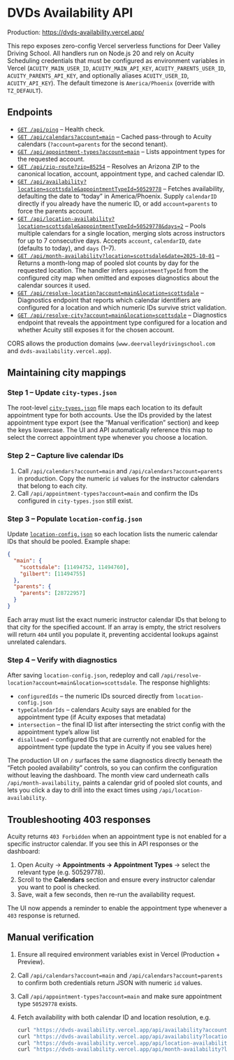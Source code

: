 # DVDs Availability API

Production: https://dvds-availability.vercel.app/

This repo exposes zero-config Vercel serverless functions for Deer Valley Driving School. All handlers run on Node.js 20 and rely on Acuity Scheduling credentials that must be configured as environment variables in Vercel (`ACUITY_MAIN_USER_ID`, `ACUITY_MAIN_API_KEY`, `ACUITY_PARENTS_USER_ID`, `ACUITY_PARENTS_API_KEY`, and optionally aliases `ACUITY_USER_ID`, `ACUITY_API_KEY`). The default timezone is `America/Phoenix` (override with `TZ_DEFAULT`).

## Endpoints

- [`GET /api/ping`](https://dvds-availability.vercel.app/api/ping) – Health check.
- [`GET /api/calendars?account=main`](https://dvds-availability.vercel.app/api/calendars?account=main) – Cached pass-through to Acuity calendars (`?account=parents` for the second tenant).
- [`GET /api/appointment-types?account=main`](https://dvds-availability.vercel.app/api/appointment-types?account=main) – Lists appointment types for the requested account.
- [`GET /api/zip-route?zip=85254`](https://dvds-availability.vercel.app/api/zip-route?zip=85254) – Resolves an Arizona ZIP to the canonical location, account, appointment type, and cached calendar ID.
- [`GET /api/availability?location=scottsdale&appointmentTypeId=50529778`](https://dvds-availability.vercel.app/api/availability?location=scottsdale&appointmentTypeId=50529778) – Fetches availability, defaulting the date to “today” in America/Phoenix. Supply `calendarID` directly if you already have the numeric ID, or add `account=parents` to force the parents account.
- [`GET /api/location-availability?location=scottsdale&appointmentTypeId=50529778&days=2`](https://dvds-availability.vercel.app/api/location-availability?location=scottsdale&appointmentTypeId=50529778&days=2) – Pools multiple calendars for a single location, merging slots across instructors for up to 7 consecutive days. Accepts `account`, `calendarID`, `date` (defaults to today), and `days` (1–7).
- [`GET /api/month-availability?location=scottsdale&date=2025-10-01`](https://dvds-availability.vercel.app/api/month-availability?location=scottsdale&date=2025-10-01) – Returns a month-long map of pooled slot counts by day for the requested location. The handler infers `appointmentTypeId` from the configured city map when omitted and exposes diagnostics about the calendar sources it used.
- [`GET /api/resolve-location?account=main&location=scottsdale`](https://dvds-availability.vercel.app/api/resolve-location?account=main&location=scottsdale) – Diagnostics endpoint that reports which calendar identifiers are configured for a location and which numeric IDs survive strict validation.
- [`GET /api/resolve-city?account=main&location=scottsdale`](https://dvds-availability.vercel.app/api/resolve-city?account=main&location=scottsdale) – Diagnostics endpoint that reveals the appointment type configured for a location and whether Acuity still exposes it for the chosen account.

CORS allows the production domains (`www.deervalleydrivingschool.com` and `dvds-availability.vercel.app`).

## Maintaining city mappings

### Step 1 – Update `city-types.json`

The root-level [`city-types.json`](./city-types.json) file maps each location to its default appointment type for both accounts. Use the IDs provided by the latest appointment type export (see the “Manual verification” section) and keep the keys lowercase. The UI and API automatically reference this map to select the correct appointment type whenever you choose a location.

### Step 2 – Capture live calendar IDs

1. Call `/api/calendars?account=main` and `/api/calendars?account=parents` in production. Copy the numeric `id` values for the instructor calendars that belong to each city.
2. Call `/api/appointment-types?account=main` and confirm the IDs configured in `city-types.json` still exist.

### Step 3 – Populate `location-config.json`

Update [`location-config.json`](./location-config.json) so each location lists the numeric calendar IDs that should be pooled. Example shape:

```json
{
  "main": {
    "scottsdale": [11494752, 11494760],
    "gilbert": [11494755]
  },
  "parents": {
    "parents": [28722957]
  }
}
```

Each array must list the exact numeric instructor calendar IDs that belong to that city for the specified account. If an array is empty, the strict resolvers will return `404` until you populate it, preventing accidental lookups against unrelated calendars.

### Step 4 – Verify with diagnostics

After saving `location-config.json`, redeploy and call `/api/resolve-location?account=main&location=scottsdale`. The response highlights:

- `configuredIds` – the numeric IDs sourced directly from `location-config.json`
- `typeCalendarIds` – calendars Acuity says are enabled for the appointment type (if Acuity exposes that metadata)
- `intersection` – the final ID list after intersecting the strict config with the appointment type’s allow list
- `disallowed` – configured IDs that are currently not enabled for the appointment type (update the type in Acuity if you see values here)

The production UI on `/` surfaces the same diagnostics directly beneath the “Fetch pooled availability” controls, so you can confirm the configuration without leaving the dashboard. The month view card underneath calls `/api/month-availability`, paints a calendar grid of pooled slot counts, and lets you click a day to drill into the exact times using `/api/location-availability`.

## Troubleshooting 403 responses

Acuity returns `403 Forbidden` when an appointment type is not enabled for a specific instructor calendar. If you see this in API responses or the dashboard:

1. Open Acuity → **Appointments → Appointment Types** → select the relevant type (e.g. 50529778).
2. Scroll to the **Calendars** section and ensure every instructor calendar you want to pool is checked.
3. Save, wait a few seconds, then re-run the availability request.

The UI now appends a reminder to enable the appointment type whenever a `403` response is returned.

## Manual verification

1. Ensure all required environment variables exist in Vercel (Production + Preview).
2. Call `/api/calendars?account=main` and `/api/calendars?account=parents` to confirm both credentials return JSON with numeric `id` values.
3. Call `/api/appointment-types?account=main` and make sure appointment type `50529778` exists.
4. Fetch availability with both calendar ID and location resolution, e.g.

   ```bash
   curl "https://dvds-availability.vercel.app/api/availability?account=main&calendarID=<ID>&appointmentTypeId=50529778&date=2025-10-23"
   curl "https://dvds-availability.vercel.app/api/availability?location=scottsdale&appointmentTypeId=50529778&date=2025-10-23"
   curl "https://dvds-availability.vercel.app/api/location-availability?location=scottsdale&appointmentTypeId=50529778&date=2025-10-23&days=3"
   curl "https://dvds-availability.vercel.app/api/month-availability?location=scottsdale&date=2025-10-01"
   ```

